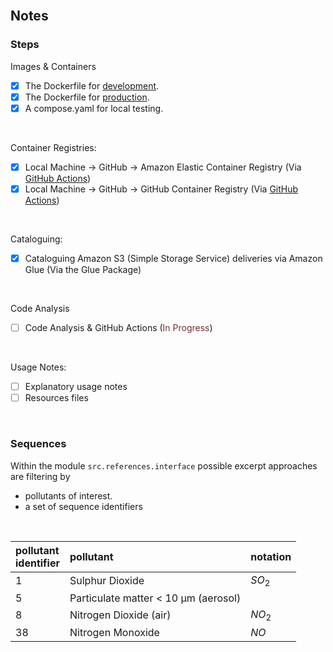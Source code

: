 <br>

## Notes

### Steps

Images & Containers
- [x] The Dockerfile for [development](/.devcontainer/Dockerfile).
- [x] The Dockerfile for [production](Dockerfile).
- [x] A compose.yaml for local testing.

<br>

Container Registries:
- [x] Local Machine &rarr; GitHub &rarr; Amazon Elastic Container Registry (Via [GitHub Actions](.github/workflows/main.yml))
- [x] Local Machine &rarr; GitHub &rarr; GitHub Container Registry (Via [GitHub Actions](.github/workflows/main.yml)) 

<br>

Cataloguing:
- [x] Cataloguing Amazon S3 (Simple Storage Service) deliveries via Amazon Glue (Via the Glue Package)

<br>

Code Analysis
- [ ] Code Analysis & GitHub Actions (<span style="color: #722f37">In Progress</span>)

<br>

Usage Notes:
- [ ] Explanatory usage notes
- [ ] Resources files

<br>

### Sequences

Within the module `src.references.interface` possible excerpt approaches are filtering by

* pollutants of interest.
* a set of sequence identifiers

<br>

| pollutant<br>identifier | pollutant                            | notation |
|:------------------------|:-------------------------------------|:---------|
| 1                       | Sulphur Dioxide                      | $SO_{2}$ |
| 5                       | Particulate matter < 10 µm (aerosol) |          |
| 8                       | Nitrogen Dioxide (air)               | $NO_{2}$ |
| 38                      | Nitrogen Monoxide                    | $NO$     |

<br>
<br>

<br>
<br>

<br>
<br>

<br>
<br>

